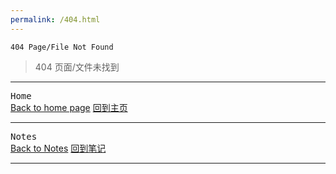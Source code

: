 ```yaml
---
permalink: /404.html
---
```


`404 Page/File Not Found`
>404 页面/文件未找到

***

<kbd>Home</kbd><br>
[Back to home page](ahbete.github.io)
[回到主页](ahbete.github.io)

***

<kbd>Notes</kbd><br>
[Back to Notes](ahbete.github.io/notes)
[回到笔记](ahbete.github.io/notes)

***